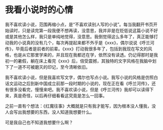 # 我看小说时的心情

我不喜欢读小说，范围再缩小点，是“不喜欢读别人写的小说”。每当我翻开书页开始读时，只是读完第一段我便不想再读，没意思，我并非是在贬低说这篇小说不好或是其他怎么样，我只是单纯地觉得，没意思。我倒觉得这么多年了，真正能够打动我的小说真的没有几个，每次再提起来都不外乎是《xxx》，偶尔说说《呼兰河传》，毕竟后者是前者的前辈。《xxx》打动我很多年了，包括到我现在写文的风格，也是从它那里学来的，并且现在我都还在学，依然没有读透。仍记得那时是我初一的暑假，躺在床上看完《xxx》后，倍受震撼，其独特的文字风格在我脑中划下了一道不可被磨灭的印记，至今清晰依旧。

我不喜欢读小说，但是我喜欢写文字，偶尔也写点小说。我写小说的风格是仿照白话文运动之后到新中国成立前那一段时期的小说的，现在正在看《呼兰河传》，还有很多没看完，慢慢来吧。我不喜欢读小说，但是《呼兰河传》我却可以读得下来，真是奇怪，以后再仔细看看这究竟是怎么一回事。

之前一直有个想法：《红魔往事》大概就是只有我才能写，因为根本没人懂我，没人会写出我想要的东西，没人知道我想要什么。

可是我自己也不知道我想要什么啊？